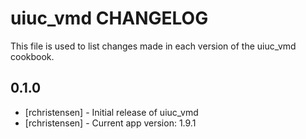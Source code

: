uiuc_vmd CHANGELOG
==================

This file is used to list changes made in each version of the uiuc_vmd cookbook.

0.1.0
-----
- [rchristensen] - Initial release of uiuc_vmd
- [rchristensen] - Current app version: 1.9.1